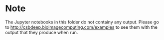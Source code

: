 # Note

The Jupyter notebooks in this folder do not containy any output.
Please go to http://csbdeep.bioimagecomputing.com/examples to see them
with the output that they produce when run.
